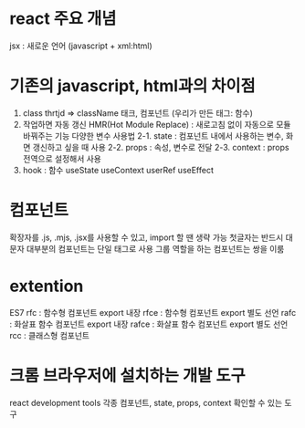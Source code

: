 # react 주요 개념

jsx : 새로운 언어 (javascript + xml:html)

# 기존의 javascript, html과의 차이점
1. class thrtjd => className
    태크, 컴포넌트 (우리가 만든 태그: 함수)
2. 작업하면 자동 갱신
    HMR(Hot Module Replace) : 새로고침 없이 자동으로 모듈 바꿔주는 기능
    다양한 변수 사용법
    2-1. state : 컴포넌트 내에서 사용하는 변수, 화면 갱신하고 싶을 때 사용
    2-2. props : 속성, 변수로 전달
    2-3. context : props 전역으로 설정해서 사용
3. hook : 함수
    useState
    useContext
    userRef
    useEffect

# 컴포넌트
확장자를 .js, .mjs, .jsx를 사용할 수 있고, import 할 땐 생략 가능
첫글자는 반드시 대문자
대부분의 컴포넌트는 단일 태그로 사용
그룹 역할을 하는 컴포넌트는 쌍을 이룸

# extention
ES7
rfc : 함수형 컴포넌트 export 내장
rfce : 함수형 컴포넌트 export 별도 선언
rafc : 화살표 함수 컴포넌트 export 내장
rafce : 화살표 함수 컴포넌트 export 별도 선언
rcc : 클래스형 컴포넌트

# 크롬 브라우저에 설치하는 개발 도구
react development tools
각종 컴포넌트, state, props, context 확인할 수 있는 도구